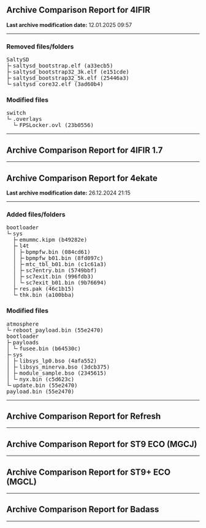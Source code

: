 <h2>Archive Comparison Report for <b>4IFIR</b></h2><b>Last archive modification date:</b> 12.01.2025 09:57<hr>

<h3>Removed files/folders</h3>
<pre>SaltySD
├╴saltysd_bootstrap.elf (a33ecb5)
├╴saltysd_bootstrap32_3k.elf (e151cde)
├╴saltysd_bootstrap32_5k.elf (25446a3)
└╴saltysd_core32.elf (3ad60b4)
</pre>
<h3>Modified files</h3>
<pre>switch
└╴.overlays
  └╴FPSLocker.ovl (23b0556)
</pre>
<hr>

<h2>Archive Comparison Report for <b>4IFIR 1.7</b></h2><hr>

<h2>Archive Comparison Report for <b>4ekate</b></h2><b>Last archive modification date:</b> 26.12.2024 21:15<hr>

<h3>Added files/folders</h3>
<pre>bootloader
└╴sys
  ├╴emummc.kipm (b49282e)
  ├╴l4t
  │ ├╴bpmpfw.bin (084cd61)
  │ ├╴bpmpfw_b01.bin (8fd097c)
  │ ├╴mtc_tbl_b01.bin (c1c61a3)
  │ ├╴sc7entry.bin (5749bbf)
  │ ├╴sc7exit.bin (996fdb3)
  │ └╴sc7exit_b01.bin (9b76694)
  ├╴res.pak (46c1b15)
  └╴thk.bin (a100bba)
</pre>
<h3>Modified files</h3>
<pre>atmosphere
└╴reboot_payload.bin (55e2470)
bootloader
├╴payloads
│ └╴fusee.bin (b64530c)
├╴sys
│ ├╴libsys_lp0.bso (4afa552)
│ ├╴libsys_minerva.bso (3dcb375)
│ ├╴module_sample.bso (2345615)
│ └╴nyx.bin (c5d623c)
└╴update.bin (55e2470)
payload.bin (55e2470)
</pre>
<hr>

<h2>Archive Comparison Report for <b>Refresh</b></h2><hr>

<h2>Archive Comparison Report for <b>ST9 ECO (MGCJ)</b></h2><hr>

<h2>Archive Comparison Report for <b>ST9+ ECO (MGCL)</b></h2><hr>

<h2>Archive Comparison Report for <b>Badass</b></h2><hr>

